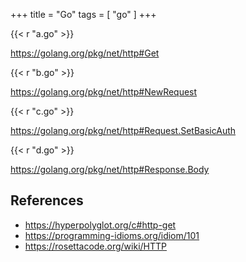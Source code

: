 +++
title = "Go"
tags = [ "go" ]
+++

{{< r "a.go" >}}

<https://golang.org/pkg/net/http#Get>

{{< r "b.go" >}}

<https://golang.org/pkg/net/http#NewRequest>

{{< r "c.go" >}}

<https://golang.org/pkg/net/http#Request.SetBasicAuth>

{{< r "d.go" >}}

<https://golang.org/pkg/net/http#Response.Body>

## References

- <https://hyperpolyglot.org/c#http-get>
- <https://programming-idioms.org/idiom/101>
- <https://rosettacode.org/wiki/HTTP>
